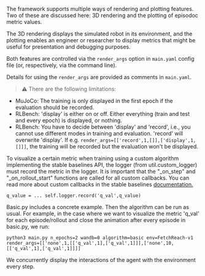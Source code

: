 The framework supports multiple ways of rendering and plotting features. Two of these are discussed here: 3D rendering and the plotting of episodoc metric values. 

The 3D rendering displays the simulated robot in its environment, and the plotting enables an engineer or researcher to display metrics that might be useful for presentation and debugging purposes. 

Both features are controlled via the `render_args` option in `main.yaml` config file (or, respectively, via the command line).

Details for using the `render_args` are provided as comments in `main.yaml`. 

> ⚠ There are the following limitations:

* MuJoCo: The training is only displayed in the first epoch if the evaluation should be recorded.
* RLBench: 'display' is either on or off. Either everything (train and test and every epoch) is displayed, or nothing.
* RLBench: You have to decide between 'display' and 'record', i.e., you cannot use different modes in training and evaluation. 'record' will overwrite 'display'. If e.g. `render_args=[['record',1,[]],['display',1,[]]]`, the training will be recorded but the evaluation won't be displayed.

To visualize a certain metric when training using a custom algorithm implementing the stable baselines API, the logger (from util.custom_logger) must record the metric in the logger. It is important that the "_on_step" and "_on_rollout_start" functions are called for all custom callbacks. You can read more about custom callbacks in the stable baselines [documentation.](https://stable-baselines.readthedocs.io/en/master/guide/callbacks.html)


`
q_value = ...
self.logger.record('q_val',q_value)
`

Basic.py includes a concrete example. Then the algorithm can be run as usual. For example, in the case where we want to visualize the metric 'q_val' for each episode/rollout and close the animation after every episode in basic.py, we run:

`python3 main.py n_epochs=2 wandb=0 algorithm=basic env=FetchReach-v1 render_args=[['none',1,[['q_val',1],['q_val',1]]],['none',10,[['q_val',1],['q_val',1]]]]`

We concurrently display the interactions of the agent with the environment every step.